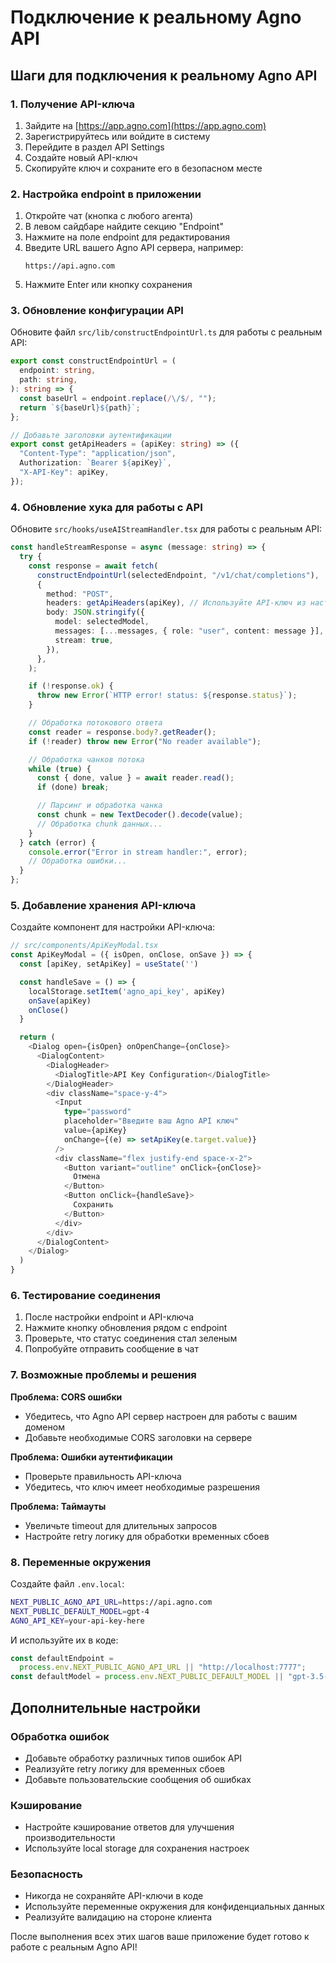 # Подключение к реальному Agno API

## Шаги для подключения к реальному Agno API

### 1. Получение API-ключа

1. Зайдите на [https://app.agno.com](https://app.agno.com)
2. Зарегистрируйтесь или войдите в систему
3. Перейдите в раздел API Settings
4. Создайте новый API-ключ
5. Скопируйте ключ и сохраните его в безопасном месте

### 2. Настройка endpoint в приложении

1. Откройте чат (кнопка с любого агента)
2. В левом сайдбаре найдите секцию "Endpoint"
3. Нажмите на поле endpoint для редактирования
4. Введите URL вашего Agno API сервера, например:
   ```
   https://api.agno.com
   ```
5. Нажмите Enter или кнопку сохранения

### 3. Обновление конфигурации API

Обновите файл `src/lib/constructEndpointUrl.ts` для работы с реальным API:

```typescript
export const constructEndpointUrl = (
  endpoint: string,
  path: string,
): string => {
  const baseUrl = endpoint.replace(/\/$/, "");
  return `${baseUrl}${path}`;
};

// Добавьте заголовки аутентификации
export const getApiHeaders = (apiKey: string) => ({
  "Content-Type": "application/json",
  Authorization: `Bearer ${apiKey}`,
  "X-API-Key": apiKey,
});
```

### 4. Обновление хука для работы с API

Обновите `src/hooks/useAIStreamHandler.tsx` для работы с реальным API:

```typescript
const handleStreamResponse = async (message: string) => {
  try {
    const response = await fetch(
      constructEndpointUrl(selectedEndpoint, "/v1/chat/completions"),
      {
        method: "POST",
        headers: getApiHeaders(apiKey), // Используйте API-ключ из настроек
        body: JSON.stringify({
          model: selectedModel,
          messages: [...messages, { role: "user", content: message }],
          stream: true,
        }),
      },
    );

    if (!response.ok) {
      throw new Error(`HTTP error! status: ${response.status}`);
    }

    // Обработка потокового ответа
    const reader = response.body?.getReader();
    if (!reader) throw new Error("No reader available");

    // Обработка чанков потока
    while (true) {
      const { done, value } = await reader.read();
      if (done) break;

      // Парсинг и обработка чанка
      const chunk = new TextDecoder().decode(value);
      // Обработка chunk данных...
    }
  } catch (error) {
    console.error("Error in stream handler:", error);
    // Обработка ошибки...
  }
};
```

### 5. Добавление хранения API-ключа

Создайте компонент для настройки API-ключа:

```typescript
// src/components/ApiKeyModal.tsx
const ApiKeyModal = ({ isOpen, onClose, onSave }) => {
  const [apiKey, setApiKey] = useState('')

  const handleSave = () => {
    localStorage.setItem('agno_api_key', apiKey)
    onSave(apiKey)
    onClose()
  }

  return (
    <Dialog open={isOpen} onOpenChange={onClose}>
      <DialogContent>
        <DialogHeader>
          <DialogTitle>API Key Configuration</DialogTitle>
        </DialogHeader>
        <div className="space-y-4">
          <Input
            type="password"
            placeholder="Введите ваш Agno API ключ"
            value={apiKey}
            onChange={(e) => setApiKey(e.target.value)}
          />
          <div className="flex justify-end space-x-2">
            <Button variant="outline" onClick={onClose}>
              Отмена
            </Button>
            <Button onClick={handleSave}>
              Сохранить
            </Button>
          </div>
        </div>
      </DialogContent>
    </Dialog>
  )
}
```

### 6. Тестирование соединения

1. После настройки endpoint и API-ключа
2. Нажмите кнопку обновления рядом с endpoint
3. Проверьте, что статус соединения стал зеленым
4. Попробуйте отправить сообщение в чат

### 7. Возможные проблемы и решения

**Проблема: CORS ошибки**

- Убедитесь, что Agno API сервер настроен для работы с вашим доменом
- Добавьте необходимые CORS заголовки на сервере

**Проблема: Ошибки аутентификации**

- Проверьте правильность API-ключа
- Убедитесь, что ключ имеет необходимые разрешения

**Проблема: Таймауты**

- Увеличьте timeout для длительных запросов
- Настройте retry логику для обработки временных сбоев

### 8. Переменные окружения

Создайте файл `.env.local`:

```bash
NEXT_PUBLIC_AGNO_API_URL=https://api.agno.com
NEXT_PUBLIC_DEFAULT_MODEL=gpt-4
AGNO_API_KEY=your-api-key-here
```

И используйте их в коде:

```typescript
const defaultEndpoint =
  process.env.NEXT_PUBLIC_AGNO_API_URL || "http://localhost:7777";
const defaultModel = process.env.NEXT_PUBLIC_DEFAULT_MODEL || "gpt-3.5-turbo";
```

## Дополнительные настройки

### Обработка ошибок

- Добавьте обработку различных типов ошибок API
- Реализуйте retry логику для временных сбоев
- Добавьте пользовательские сообщения об ошибках

### Кэширование

- Настройте кэширование ответов для улучшения производительности
- Используйте local storage для сохранения настроек

### Безопасность

- Никогда не сохраняйте API-ключи в коде
- Используйте переменные окружения для конфиденциальных данных
- Реализуйте валидацию на стороне клиента

После выполнения всех этих шагов ваше приложение будет готово к работе с реальным Agno API!
